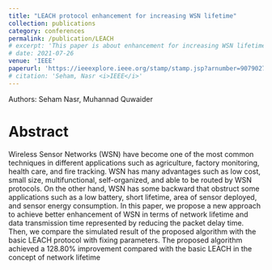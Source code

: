 ```yaml
---
title: "LEACH protocol enhancement for increasing WSN lifetime"
collection: publications
category: conferences
permalink: /publication/LEACH
# excerpt: 'This paper is about enhancement for increasing WSN lifetime'
# date: 2021-07-26
venue: 'IEEE'
paperurl: 'https://ieeexplore.ieee.org/stamp/stamp.jsp?arnumber=9079027'
# citation: 'Seham, Nasr <i>IEEE</i>'
---
```

Authors: Seham Nasr, Muhannad Quwaider

# Abstract
Wireless Sensor Networks (WSN) have become one of
the most common techniques in different applications such as
agriculture, factory monitoring, health care, and fire tracking. WSN
has many advantages such as low cost, small size,
multifunctional, self-organized, and able to be routed by WSN
protocols. On the other hand, WSN has some backward that
obstruct some applications such as a low battery, short lifetime,
area of sensor deployed, and sensor energy consumption. In this
paper, we propose a new approach to achieve better
enhancement of WSN in terms of network lifetime and data
transmission time represented by reducing the packet delay time.
Then, we compare the simulated result of the proposed algorithm
with the basic LEACH protocol with fixing parameters. The
proposed algorithm achieved a 128.80% improvement compared
with the basic LEACH in the concept of network lifetime
